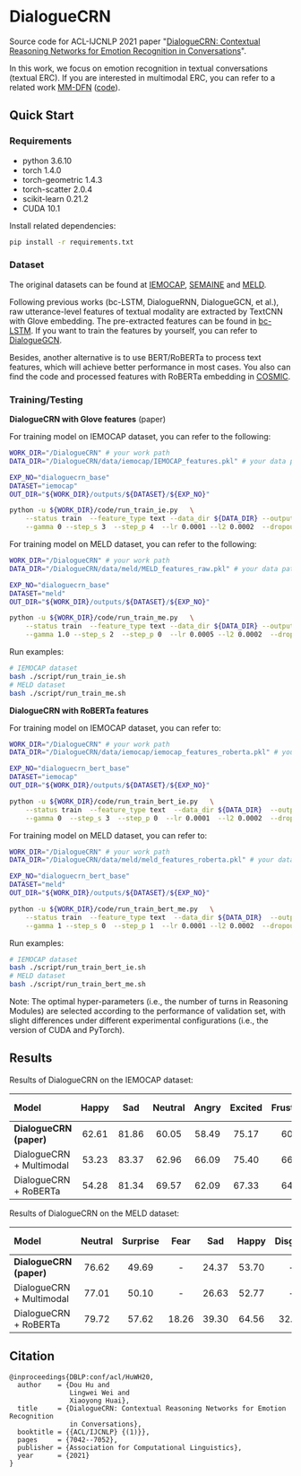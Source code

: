 # DialogueCRN
Source code for ACL-IJCNLP 2021 paper "[DialogueCRN: Contextual Reasoning Networks for Emotion Recognition in Conversations](https://arxiv.org/pdf/2106.01978.pdf)".

In this work, we focus on emotion recognition in textual conversations (textual ERC). 
If you are interested in multimodal ERC, you can refer to a related work [MM-DFN](https://arxiv.org/pdf/2203.02385.pdf) ([code](https://github.com/zerohd4869/MM-DFN)).

## Quick Start

### Requirements

* python 3.6.10          
* torch 1.4.0            
* torch-geometric 1.4.3
* torch-scatter 2.0.4
* scikit-learn 0.21.2
* CUDA 10.1

Install related dependencies:
```bash
pip install -r requirements.txt
```


### Dataset

The original datasets can be found at [IEMOCAP](https://sail.usc.edu/iemocap/), [SEMAINE](https://semaine-db.eu) and [MELD](https://github.com/SenticNet/MELD).

Following previous works (bc-LSTM, DialogueRNN, DialogueGCN, et al.), raw utterance-level features of textual modality are extracted by TextCNN with Glove embedding.
The pre-extracted features can be found in [bc-LSTM](https://github.com/declare-lab/conv-emotion/tree/master/bc-LSTM-pytorch). If you want to train the features by yourself, you can refer to [DialogueGCN](https://github.com/declare-lab/conv-emotion/tree/master/DialogueGCN).

Besides, another alternative is to use BERT/RoBERTa to process text features, which will achieve better performance in most cases. You also can find the code and processed features with RoBERTa embedding in [COSMIC](https://github.com/declare-lab/conv-emotion/tree/master/COSMIC/feature-extraction).


### Training/Testing

**DialogueCRN with Glove features** (paper)

For training model on IEMOCAP dataset, you can refer to the following:
    
```bash
WORK_DIR="/DialogueCRN" # your work path
DATA_DIR="/DialogueCRN/data/iemocap/IEMOCAP_features.pkl" # your data path

EXP_NO="dialoguecrn_base"
DATASET="iemocap"
OUT_DIR="${WORK_DIR}/outputs/${DATASET}/${EXP_NO}"

python -u ${WORK_DIR}/code/run_train_ie.py   \
    --status train  --feature_type text --data_dir ${DATA_DIR} --output_dir ${OUT_DIR}  \
    --gamma 0 --step_s 3  --step_p 4  --lr 0.0001 --l2 0.0002  --dropout 0.2 --base_layer 2
```

For training model on MELD dataset, you can refer to the following:

```bash
WORK_DIR="/DialogueCRN" # your work path
DATA_DIR="/DialogueCRN/data/meld/MELD_features_raw.pkl" # your data path

EXP_NO="dialoguecrn_base"
DATASET="meld"
OUT_DIR="${WORK_DIR}/outputs/${DATASET}/${EXP_NO}"

python -u ${WORK_DIR}/code/run_train_me.py   \
    --status train  --feature_type text --data_dir ${DATA_DIR} --output_dir ${OUT_DIR}  \
    --gamma 1.0 --step_s 2  --step_p 0  --lr 0.0005 --l2 0.0002  --dropout 0.2 --base_layer 1 --valid_rate 0.1
```

Run examples:
```bash
# IEMOCAP dataset
bash ./script/run_train_ie.sh
# MELD dataset
bash ./script/run_train_me.sh
```


**DialogueCRN with RoBERTa features**

For training model on IEMOCAP dataset, you can refer to:

```bash
WORK_DIR="/DialogueCRN" # your work path
DATA_DIR="/DialogueCRN/data/iemocap/iemocap_features_roberta.pkl" # your data path

EXP_NO="dialoguecrn_bert_base"
DATASET="iemocap"
OUT_DIR="${WORK_DIR}/outputs/${DATASET}/${EXP_NO}"

python -u ${WORK_DIR}/code/run_train_bert_ie.py   \
    --status train  --feature_type text  --data_dir ${DATA_DIR}  --output_dir ${OUT_DIR}    \
    --gamma 0  --step_s 3  --step_p 0  --lr 0.0001  --l2 0.0002  --dropout 0.2  --base_layer 2 --valid_rate 0.1
```

For training model on MELD dataset, you can refer to:
```bash
WORK_DIR="/DialogueCRN" # your work path
DATA_DIR="/DialogueCRN/data/meld/meld_features_roberta.pkl" # your data path

EXP_NO="dialoguecrn_bert_base"
DATASET="meld"
OUT_DIR="${WORK_DIR}/outputs/${DATASET}/${EXP_NO}"

python -u ${WORK_DIR}/code/run_train_bert_me.py   \
    --status train  --feature_type text  --data_dir ${DATA_DIR}  --output_dir ${OUT_DIR}    \
    --gamma 1 --step_s 0  --step_p 1  --lr 0.0001 --l2 0.0002  --dropout 0.2 --base_layer 1 --use_valid_flag
```

Run examples:
```bash
# IEMOCAP dataset
bash ./script/run_train_bert_ie.sh 
# MELD dataset
bash ./script/run_train_bert_me.sh 

```

Note: The optimal hyper-parameters (i.e., the number of turns in Reasoning Modules) are selected according to the performance of validation set, with slight differences under different experimental configurations (i.e., the version of CUDA and PyTorch).


## Results

Results of DialogueCRN on the IEMOCAP dataset:

|Model |Happy|Sad|Neutral|Angry|Excited|Frustrated|*Acc*|*Weighted-F1*|
|:----- |:-----:|:-----:|:-----:|:-----:|:-----:|:-----:|:-----:|:-----:|
|**DialogueCRN (paper)** |62.61|81.86|60.05|58.49|75.17|60.08|66.05|66.20|
|DialogueCRN + Multimodal |53.23|83.37|62.96|66.09|75.40|66.07|67.16|67.21|
|DialogueCRN + RoBERTa |54.28|81.34|69.57|62.09|67.33|64.22|67.39|67.53|


Results of DialogueCRN on the MELD dataset:

|Model |Neutral|Surprise|Fear|Sad|Happy|Disgust|Anger|*Acc*|*Weighted-F1*|
|:-----|:-----:|:-----:|:-----:|:-----:|:-----:|:-----:|:-----:|:-----:|:-----:|
|**DialogueCRN (paper)** |76.62|49.69|-|24.37|53.70|-|44.91|60.73|58.39|
|DialogueCRN + Multimodal |77.01|50.10|-|26.63|52.77|-|45.15|61.11|58.67|
|DialogueCRN + RoBERTa |79.72|57.62|18.26|39.30|64.56|32.07|52.53|66.93|65.90|


## Citation
```
@inproceedings{DBLP:conf/acl/HuWH20,
  author    = {Dou Hu and
               Lingwei Wei and
               Xiaoyong Huai},
  title     = {DialogueCRN: Contextual Reasoning Networks for Emotion Recognition
               in Conversations},
  booktitle = {{ACL/IJCNLP} {(1)}},
  pages     = {7042--7052},
  publisher = {Association for Computational Linguistics},
  year      = {2021}
}
```


